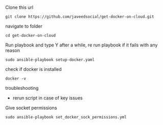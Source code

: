 

Clone this url
```
git clone https://github.com/javeedsocial/get-docker-on-cloud.git
```
navigate to folder
```
cd get-docker-on-cloud
```

Run playbook and type Y after a while, re run playbook if it fails with any reason
```
sudo ansible-playbook setup-docker.yaml
```
check if docker is installed
```
docker -v
```
troubleshooting 
- rerun script in case of key issues

Give socket permissions
```
sudo ansible-playbook set_docker_sock_permissions.yml
```
